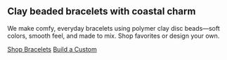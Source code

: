 <section class="relative overflow-hidden">
      <div class="absolute inset-0 -z-10 bg-gradient-to-b from-[var(--pink-50)] via-white to-white"></div>
      <div class="max-w-7xl mx-auto px-4 sm:px-6 lg:px-8">
        <div class="grid lg:grid-cols-2 gap-10 items-center py-16 sm:py-20">
          <div>
            <h1 class="font-heading text-4xl sm:text-5xl tracking-tight text-slate-900">
              Clay beaded bracelets with coastal charm
            </h1>
            <p class="mt-5 text-lg text-slate-600">
              We make comfy, everyday bracelets using polymer clay disc beads—soft
              colors, smooth feel, and made to mix. Shop favorites or design
              your own.
            </p>
            <div class="mt-8 flex flex-wrap gap-3">
              <a href="/shop/" class="btn btn-primary">Shop Bracelets</a>         
              <a href="/custom/" class="btn btn-secondary">Build a Custom</a>
            </div>
          </div>
        </div>
      </div>
    </section>

<!--

**Here are some ideas to get you started:**

🙋‍♀️ A short introduction - what is your organization all about?
🌈 Contribution guidelines - how can the community get involved?
👩‍💻 Useful resources - where can the community find your docs? Is there anything else the community should know?
🍿 Fun facts - what does your team eat for breakfast?
🧙 Remember, you can do mighty things with the power of [Markdown](https://docs.github.com/github/writing-on-github/getting-started-with-writing-and-formatting-on-github/basic-writing-and-formatting-syntax)
-->
